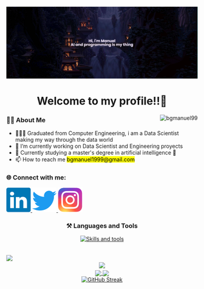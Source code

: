 [![Banner](https://github.com/bgmanuel99/bgmanuel99/blob/main/banner.png)](https://liyasthomas.github.io/banner/)

<h1 align=center>Welcome to my profile!!👋</h1>
<img align=right src="https://komarev.com/ghpvc/?username=bgmanuel99&color=blueviolet&style=flat&label=Visitors&abbreviated=true" alt="bgmanuel99"/>

<h3>🧑‍💻 About Me</h3>
<ul>
  <li>👨🏻‍🎓 Graduated from Computer Engineering, i am a Data Scientist making my way through the data world</li>
  <li>🔭 I’m currently working on Data Scientist and Engineering proyects</li>
  <li>🌱 Currently studying a master's degree in artificial intelligence 🔬</li>
  <li>📫 How to reach me <mark>bgmanuel1999@gmail.com</mark></li>
</ul>

<h3 align="left">🌐 Connect with me:</h3>
<p align="left">
  <a href="https://www.linkedin.com/in/mbg99" target="_blank">
    <img src="https://raw.githubusercontent.com/CLorant/readme-social-icons/main/large/filled/linkedin.svg" alt="LinkedIn">
  </a>
  </a>
  <a href="https://twitter.com/bgmanu99" target="_blank">
    <img src="https://raw.githubusercontent.com/CLorant/readme-social-icons/main/large/filled/twitter.svg" alt="YouTube">
  </a>
  <a href="https://www.instagram.com/bgmanuel99" target="_blank">
    <img src="https://raw.githubusercontent.com/CLorant/readme-social-icons/main/large/filled/instagram.svg" alt="Instagram">
  </a>
</p>

<h3 align="center">⚒️ Languages and Tools</h3>
<div align="center">
  <a href="https://skillicons.dev">
    <img src="https://skillicons.dev/icons?i=python,java,c,cpp,scala,opencv,sklearn,tensorflow,arduino,git,github,gitlab,cmake,vscode,eclipse,qt,visualstudio,anaconda,ubuntu,unity&perline=10" alt="Skills and tools"/>
  </a>
</div>
<br><br>

<img src="https://user-images.githubusercontent.com/74038190/225813708-98b745f2-7d22-48cf-9150-083f1b00d6c9.gif" width="1000">

<div align="center">
  <a href="https://github.com/ryo-ma/github-profile-trophy">
    <img src="https://github-profile-trophy.vercel.app/?username=bgmanuel99&theme=juicyfresh&row=3&column=3&margin-w=15&margin-h=15&rank=SSS,SS,S,AAA,AA,A,B,C"/>
  </a>
</div>

<div align=center>
  <div>
    <a href="https://github.com/anuraghazra/github-readme-stats">
      <img align=center height=175 src="https://github-readme-stats.vercel.app/api/top-langs/?username=bgmanuel99&layout=compact">
    </a>
    <a href="https://github.com/anuraghazra/github-readme-stats">
      <img align=center height=175 src="https://github-readme-stats.vercel.app/api?username=bgmanuel99&show_icons=true&theme=tokyonight"/>
    </a>
  </div>
  <div>
    <a href="https://git.io/streak-stats">
      <img src="https://github-readme-streak-stats.herokuapp.com?user=bgmanuel99&theme=shadow-purple&hide_border=true&date_format=j%20M%5B%20Y%5D" alt="GitHub Streak"/>
    </a>
  </div>
</div>
